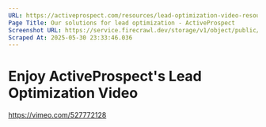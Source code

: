 ```yaml
---
URL: https://activeprospect.com/resources/lead-optimization-video-resource-ty-page/?utm_medium=Email&utm_source=Website&utm_campaign=AP-Email-InsideCBM-Oct
Page Title: Our solutions for lead optimization - ActiveProspect
Screenshot URL: https://service.firecrawl.dev/storage/v1/object/public/media/screenshot-7035126c-379b-4195-ab69-99e2c9b7048f.png
Scraped At: 2025-05-30 23:33:46.036
---
```

# Enjoy ActiveProspect's Lead Optimization Video

https://vimeo.com/527772128

